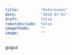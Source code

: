 ```yaml
---
title:          "Referenzen"
date:           "2018-07-01"
draft:          false
robotsExclude:  false
imagethumb:     ""
image:          ""
---
```

gugus